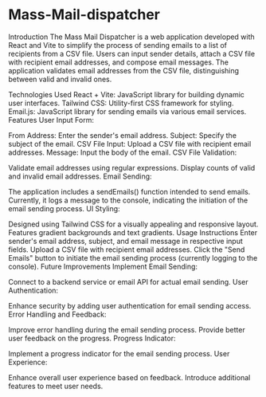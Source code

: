 # Mass-Mail-dispatcher
Introduction
The Mass Mail Dispatcher is a web application developed with React and Vite to simplify the process of sending emails to a list of recipients from a CSV file. Users can input sender details, attach a CSV file with recipient email addresses, and compose email messages. The application validates email addresses from the CSV file, distinguishing between valid and invalid ones.

Technologies Used
React + Vite: JavaScript library for building dynamic user interfaces.
Tailwind CSS: Utility-first CSS framework for styling.
Email.js: JavaScript library for sending emails via various email services.
Features
User Input Form:

From Address: Enter the sender's email address.
Subject: Specify the subject of the email.
CSV File Input: Upload a CSV file with recipient email addresses.
Message: Input the body of the email.
CSV File Validation:

Validate email addresses using regular expressions.
Display counts of valid and invalid email addresses.
Email Sending:

The application includes a sendEmails() function intended to send emails.
Currently, it logs a message to the console, indicating the initiation of the email sending process.
UI Styling:

Designed using Tailwind CSS for a visually appealing and responsive layout.
Features gradient backgrounds and text gradients.
Usage Instructions
Enter sender's email address, subject, and email message in respective input fields.
Upload a CSV file with recipient email addresses.
Click the "Send Emails" button to initiate the email sending process (currently logging to the console).
Future Improvements
Implement Email Sending:

Connect to a backend service or email API for actual email sending.
User Authentication:

Enhance security by adding user authentication for email sending access.
Error Handling and Feedback:

Improve error handling during the email sending process.
Provide better user feedback on the progress.
Progress Indicator:

Implement a progress indicator for the email sending process.
User Experience:

Enhance overall user experience based on feedback.
Introduce additional features to meet user needs.
